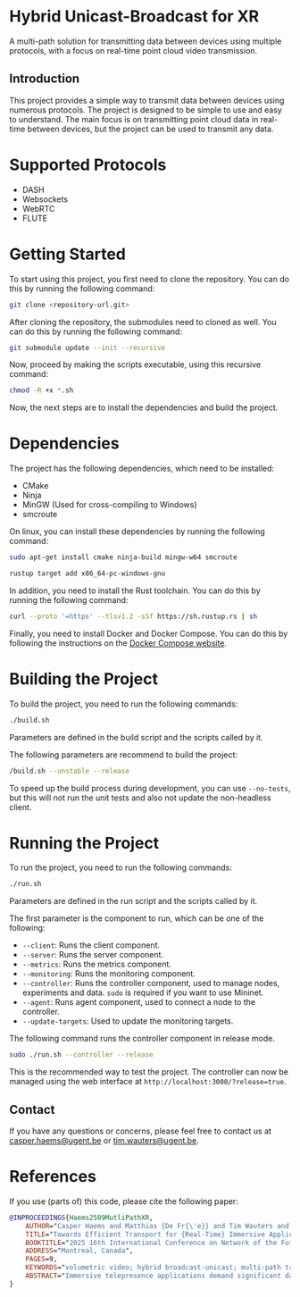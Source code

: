 # Hybrid Unicast-Broadcast for XR
A multi-path solution for transmitting data between devices using multiple protocols, with a focus on real-time point cloud video transmission.

## Introduction

This project provides a simple way to transmit data between devices using numerous protocols. The project is designed to be simple to use and easy to understand. The main focus is on transmitting point cloud data in real-time between devices, but the project can be used to transmit any data.

# Supported Protocols

- DASH
- Websockets
- WebRTC
- FLUTE

# Getting Started

To start using this project, you first need to clone the repository. You can do this by running the following command:

```bash
git clone <repository-url.git>
```

After cloning the repository, the submodules need to cloned as well. You can do this by running the following command:

```bash
git submodule update --init --recursive
```

Now, proceed by making the scripts executable, using this recursive command:

```bash
chmod -R +x *.sh
```

Now, the next steps are to install the dependencies and build the project.

# Dependencies

The project has the following dependencies, which need to be installed:

- CMake
- Ninja
- MinGW (Used for cross-compiling to Windows)
- smcroute

On linux, you can install these dependencies by running the following command:

```bash
sudo apt-get install cmake ninja-build mingw-w64 smcroute

rustup target add x86_64-pc-windows-gnu
```

In addition, you need to install the Rust toolchain. You can do this by running the following command:

```bash
curl --proto '=https' --tlsv1.2 -sSf https://sh.rustup.rs | sh
```

Finally, you need to install Docker and Docker Compose. You can do this by following the instructions on the [Docker Compose website](https://docs.docker.com/compose/install/).

# Building the Project

To build the project, you need to run the following commands:

```bash
./build.sh
```
Parameters are defined in the build script and the scripts called by it.

The following parameters are recommend to build the project:
```bash
/build.sh --unstable --release
```
To speed up the build process during development, you can use `--no-tests`, but this will not run the unit tests and also not update the non-headless client.

# Running the Project

To run the project, you need to run the following commands:

```bash
./run.sh
```
Parameters are defined in the run script and the scripts called by it.

The first parameter is the component to run, which can be one of the following:
- `--client`: Runs the client component.
- `--server`: Runs the server component.
- `--metrics`: Runs the metrics component.
- `--monitoring`: Runs the monitoring component.
- `--controller`: Runs the controller component, used to manage nodes, experiments and data. `sudo` is required if you want to use Mininet.
- `--agent`: Runs agent component, used to connect a node to the controller.
- `--update-targets`: Used to update the monitoring targets.

The following command runs the controller component in release mode.
```bash
sudo ./run.sh --controller --release
```
This is the recommended way to test the project. The controller can now be managed using the web interface at `http://localhost:3000/?release=true`.


## Contact

If you have any questions or concerns, please feel free to contact us at [casper.haems@ugent.be](mailto:casper.haems@ugent.be) or [tim.wauters@ugent.be](mailto:jeroen.vanderhooft@ugent.be).

# References

If you use (parts of) this code, please cite the following paper:
```bibtex
@INPROCEEDINGS{Haems2509MutliPathXR,
    AUTHOR="Casper Haems and Matthias {De Fr{\'e}} and Tim Wauters and Filip {De Turck}",
    TITLE="Towards Efficient Transport for {Real-Time} Immersive Applications over Hybrid Networks",
    BOOKTITLE="2025 16th International Conference on Network of the Future (NoF) (NoF 2025)",
    ADDRESS="Montreal, Canada",
    PAGES=9,
    KEYWORDS="volumetric video; hybrid broadcast-unicast; multi-path transport real-time streaming; immersive media; 6DoF communication",
    ABSTRACT="Immersive telepresence applications demand significant data rates with real-time delivery targets that no single commercial data path can consistently meet. Moreover, existing adaptive strategies with fine-grained content selection remain underdeveloped. This paper introduces a hybrid, multi-path delivery framework that fuses broadcast and unicast communication into one coherent service. Lightweight volumetric video is delivered via broadcast using File Delivery over Unidirectional Transport (FLUTE), guaranteeing that every viewer maintains at least a never-blank scene. Viewer-specific enhancement content is steered over unicast channels by a scheduler that keeps all volumetric video frames within a common playout deadline. This work releases an open-source testbed that emulates network impairments, instruments the common protocols of the different stages in the pipeline, and allows reproducible experimentation. Results on a high-quality, volumetric video of up to 100k points per frame show that the hybrid design (i) is capable of keeping the transport latency below 40ms while scaling quality with available unicast bandwidth, (ii) cuts server traffic and network load significantly compared with pure-unicast delivery, and (iii) masks typical wireless loss patterns with only a 15\% Forward Error Correction (FEC) overhead on the broadcast link. These findings demonstrate that treating broadcast and unicast as complementary pipes, rather than competing alternatives, is essential for practical, large-scale Extended Reality (XR) services on emerging 5G/6G networks. All code is publicly released to accelerate further research on hybrid, multi-path delivery."
}

```